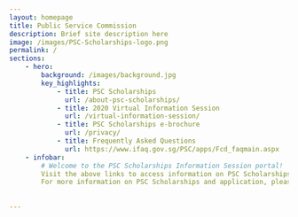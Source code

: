 ```yaml
---
layout: homepage
title: Public Service Commission
description: Brief site description here
image: /images/PSC-Scholarships-logo.png
permalink: /
sections:
    - hero:
        background: /images/background.jpg
        key_highlights:
            - title: PSC Scholarships
              url: /about-psc-scholarships/
            - title: 2020 Virtual Information Session
              url: /virtual-information-session/
            - title: PSC Scholarships e-brochure
              url: /privacy/
            - title: Frequently Asked Questions
              url: https://www.ifaq.gov.sg/PSC/apps/Fcd_faqmain.aspx
    - infobar:
        # Welcome to the PSC Scholarships Information Session portal! 
        Visit the above links to access information on PSC Scholarships and our first-ever virtual information session.\
        For more information on PSC Scholarships and application, please visit the [PSC website](https://www.psc.gov.sg/home).
       
       
---
```

